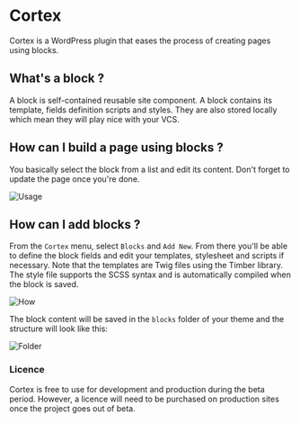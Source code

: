 # Cortex
Cortex is a WordPress plugin that eases the process of creating pages using blocks.

## What's a block ?

A block is self-contained reusable site component. A block contains its template, fields definition scripts and styles. They are also stored locally which mean they will play nice with your VCS.

## How can I build a page using blocks ?

You basically select the block from a list and edit its content. Don't forget to update the page once you're done.

![Usage](https://github.com/logaritmdev/cortex/raw/master/doc/1.gif)

## How can I add blocks ?
From the `Cortex` menu, select `Blocks` and `Add New`. From there you'll be able to define the block fields and edit your templates, stylesheet and scripts if necessary. Note that the templates are Twig files using the Timber library. The style file supports the SCSS syntax and is automatically compiled when the block is saved.

![How](https://github.com/logaritmdev/cortex/raw/master/doc/2.gif)

The block content will be saved in the `blocks` folder of your theme and the structure will look like this:

![Folder](https://github.com/logaritmdev/cortex/raw/master/doc/block.png)

### Licence
Cortex is free to use for development and production during the beta period. However, a licence will need to be purchased on production sites once the project goes out of beta.
